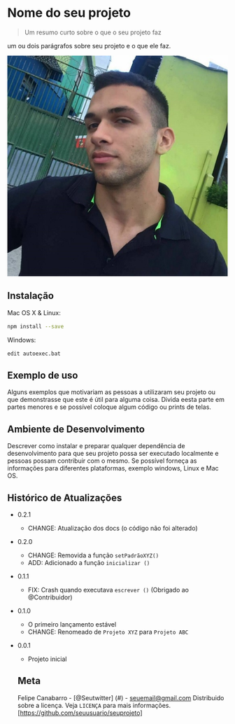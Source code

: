 # Nome do seu projeto
> Um resumo curto sobre o que o seu projeto faz

um ou dois parágrafos sobre seu projeto e o que ele faz.


![](FELIPE.jpg)

## Instalação 

Mac OS X & Linux:

```sh
npm install --save
```

Windows:

```sh
edit autoexec.bat
```

## Exemplo de uso

Alguns exemplos que motivariam as pessoas a utilizaram seu projeto ou que demonstrasse que este é útil para alguma coisa. Divida eesta parte em partes menores e se possível coloque algum código ou prints de telas.


## Ambiente de Desenvolvimento

Descrever como instalar e preparar qualquer dependência de desenvolvimento para que seu projeto possa ser executado localmente e pessoas possam contribuir com o mesmo.
Se possível forneça as informações para diferentes plataformas, exemplo windows, Linux e Mac OS.

## Histórico de Atualizações

* 0.2.1
    * CHANGE: Atualização dos docs (o código não foi alterado)
*   0.2.0
    * CHANGE: Removida a função 
    `setPadrãoXYZ()`
    * ADD: Adicionado a função `inicializar ()`
* 0.1.1
    * FIX: Crash quando executava `escrever ()` (Obrigado ao @Contribuidor)
* 0.1.0 
    * O primeiro lançamento estável
    * CHANGE: Renomeado de `Projeto XYZ` para `Projeto ABC`
* 0.0.1
    * Projeto inicial   


    ## Meta

    Felipe Canabarro - [@Seutwitter] (#) - seuemail@gmail.com
    Distribuido sobre a licença. Veja ``LICENÇA`` para mais informações.
    [https://github.com/seuusuario/seuprojeto]
        